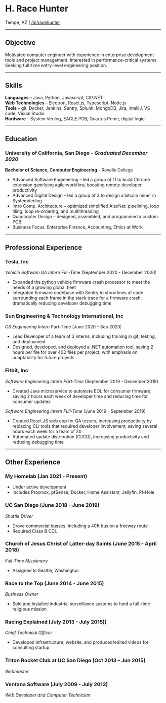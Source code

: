 # H. Race Hunter
Tempe, AZ | [/in/racehunter](https://www.linkedin.com/in/racehunter/)

---

## Objective
Motivated computer engineer with experience in enterprise development tools and project management. Interested in performance-critical systems. Seeking full-time entry-level engineering position.

---

## Skills
**Languages** – Java, Python, Javascript, C#/.NET  
**Web Technologies** – Electron, React.js, Typescript, Node.js  
**Tools** – git, Docker, Jenkins, Sentry, Splunk, MongoDB, Jira, IntelliJ, VS code, Visual Studio  
**Hardware** – System Verilog, EAGLE PCB, Quartus Prime, digital logic

---

## Education
### University of California, San Diego - *Graduated December 2020*
**Bachelor of Science, Computer Engineering** - Revelle College
* Advanced Software Engineering – led a group of 11 to build Chrome extension gamifying agile workflow, boosting remote developer productivity
* Advanced Digital Design – led a group of 3 to design a bitcoin miner in SystemVerilog
* Intro Comp. Architecture – optimized simplified AlexNet: pipelining, loop tiling, loop re-ordering, and multithreading
* Quadcopter Design – designed, assembled, and programmed a custom PCB
* Business Focus: Enterprise Finance, Accounting, Ethics at Work

---

## Professional Experience

### **Tesla, Inc**
*Vehicle Software QA Intern* Full-Time (September 2020 - December 2020)
* Expanded the python vehicle firmware crash processor to meet the needs of a growing global fleet
* Integrated firmware codebase with Sentry to show lines of code surrounding each frame in the stack trace for a firmware crash, dramatically reducing developer debugging time

### **Sun Engineering & Technology International, Inc**
*CS Engineering Intern* Part-Time (June 2020 - Sep 2020)
* Lead Developer of a team of 3 interns, including training in git, testing, and deployment
* Designed, developed, and deployed a .NET automation tool, saving 2 hours per file for over 400 files per project, with emphasis on adaptability for future projects

### **Fitbit, Inc**
*Software Engineering Intern Part-Time* (September 2019 - December 2019)
* Created Java microservice to automate EOL for consumer firmware, saving 2 hours each week of developer time and reducing time for consumer updates

*Software Engineering Intern Full-Time* (June 2019 - September 2019)
* Created React.JS web app for QA testers, increasing productivity by replacing CLI tools that required developer involvement, saving several hours each week for a team of 20
* Automated update distribution (CI/CD), increasing productivity and reducing debugging time 

---


## Other Experience

### **My Homelab** (Jan 2021 - Present)
* Under active development
* Includes Proxmox, pfSense, Docker, Home Assistant, Jellyfin, Pi-Hole

### **UC San Diego** (June 2018 - June 2019)
*Shuttle Driver*
* Drove commercial busses, including a 40ft bus on a freeway route
* Required Class B CDL

### **Church of Jesus Christ of Latter-day Saints** (June 2015 - April 2018)
*Full-Time Missionary*
* Assigned to Seattle, Washington

### **Race to the Top** (June 2014 - June 2015)
*Business Owner*
* Sold and installed industrial surveillance systems to fund a full-time religious mission


### **Racing Explained** (July 2013 - July 2015))
*Chief Technical Officer*
* Developed infrastructure, website, and produced/edited videos for consulting startup

### **Triton Rocket Club** at UC San Diego (Oct 2013 – Jun 2015)
*Webmaster*

### **Ventana Software** (July 2009 - July 2013)
*Web Developer and Computer Technician*

